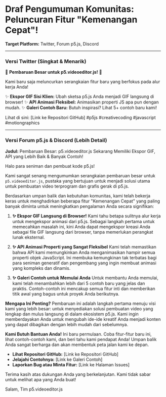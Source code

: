# Draf Pengumuman Komunitas: Peluncuran Fitur "Kemenangan Cepat"!

**Target Platform:** Twitter, Forum p5.js, Discord

---

### Versi Twitter (Singkat & Menarik)

🚀 **Pembaruan Besar untuk p5.videoeditor.js!** 🚀

Kami baru saja meluncurkan serangkaian fitur baru yang berfokus pada alur kerja Anda!

✨ **Ekspor GIF Sisi Klien:** Ubah sketsa p5.js Anda menjadi GIF langsung di browser!
✨ **API Animasi Fleksibel:** Animasikan properti JS apa pun dengan mudah.
✨ **Galeri Contoh Baru:** Butuh inspirasi? Lihat 5+ contoh baru kami!

Lihat di sini: [Link ke Repositori GitHub]
#p5js #creativecoding #javascript #motiongraphics

---

### Versi Forum p5.js & Discord (Lebih Detail)

**Judul:** Pembaruan Besar: p5.videoeditor.js Sekarang Memiliki Ekspor GIF, API yang Lebih Baik & Banyak Contoh!

Halo para seniman dan pembuat kode p5.js!

Kami sangat senang mengumumkan serangkaian pembaruan besar untuk `p5.videoeditor.js`, pustaka yang bertujuan untuk menjadi solusi utama untuk pembuatan video terprogram dan grafis gerak di p5.js.

Berdasarkan umpan balik dan kebutuhan komunitas, kami telah bekerja keras untuk menghadirkan beberapa fitur "Kemenangan Cepat" yang paling banyak diminta untuk meningkatkan pengalaman Anda secara signifikan:

1.  **✨ Ekspor GIF Langsung di Browser!**
    Kami tahu betapa sulitnya alur kerja untuk mengekspor animasi dari p5.js. Sebagai langkah pertama untuk memecahkan masalah ini, kini Anda dapat mengekspor kreasi Anda sebagai file GIF langsung dari browser, tanpa memerlukan perangkat lunak eksternal.

2.  **✨ API Animasi Properti yang Sangat Fleksibel**
    Kami telah memastikan bahwa API kami memungkinkan Anda menganimasikan hampir semua properti objek JavaScript. Ini membuka kemungkinan tak terbatas bagi para seniman generatif dan pengembang yang ingin membuat animasi yang kompleks dan dinamis.

3.  **✨ Galeri Contoh untuk Memulai Anda**
    Untuk membantu Anda memulai, kami telah menambahkan lebih dari 5 contoh baru yang jelas dan praktis. Contoh-contoh ini mencakup semua fitur inti dan memberikan titik awal yang bagus untuk proyek Anda berikutnya.

**Mengapa Ini Penting?**
Pembaruan ini adalah langkah pertama menuju visi kami yang lebih besar: untuk menyediakan solusi pembuatan video yang lengkap dan mulus langsung di dalam ekosistem p5.js. Kami ingin memberdayakan Anda untuk mengubah ide-ide kreatif Anda menjadi konten yang dapat dibagikan dengan lebih mudah dari sebelumnya.

**Kami Butuh Bantuan Anda!**
Ini baru permulaan. Coba fitur-fitur baru ini, lihat contoh-contoh kami, dan beri tahu kami pendapat Anda! Umpan balik Anda sangat berharga dan akan membentuk peta jalan kami ke depan.

*   **Lihat Repositori GitHub:** [Link ke Repositori GitHub]
*   **Jelajahi Contohnya:** [Link ke Galeri Contoh]
*   **Laporkan Bug atau Minta Fitur:** [Link ke Halaman Issues]

Terima kasih atas dukungan Anda yang berkelanjutan. Kami tidak sabar untuk melihat apa yang Anda buat!

Salam,
Tim p5.videoeditor.js